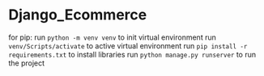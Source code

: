# Django_Ecommerce
for pip:
run `python -m venv venv` to init virtual environment
run `venv/Scripts/activate` to active virtual environment
run `pip install -r requirements.txt` to install libraries
run `python manage.py runserver` to run the project
